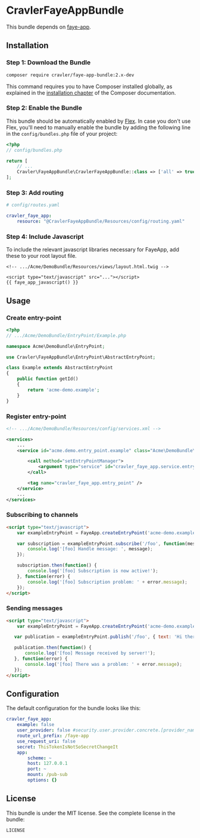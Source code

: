 # CravlerFayeAppBundle

This bundle depends on [faye-app](http://github.com/cravler/faye-app).

## Installation

### Step 1: Download the Bundle

``` bash
composer require cravler/faye-app-bundle:2.x-dev
```

This command requires you to have Composer installed globally, as explained
in the [installation chapter](https://getcomposer.org/doc/00-intro.md) of the Composer documentation.

### Step 2: Enable the Bundle

This bundle should be automatically enabled by [Flex](https://symfony.com/doc/current/setup/flex.html).
In case you don't use Flex, you'll need to manually enable the bundle by
adding the following line in the `config/bundles.php` file of your project:

``` php
<?php
// config/bundles.php

return [
    // ...
    Cravler\FayeAppBundle\CravlerFayeAppBundle::class => ['all' => true],
];
```

### Step 3: Add routing

``` yaml
# config/routes.yaml

cravler_faye_app:
    resource: "@CravlerFayeAppBundle/Resources/config/routing.yaml"
```

### Step 4: Include Javascript

To include the relevant javascript libraries necessary for FayeApp, add these to your root layout file.

``` twig
<!-- .../Acme/DemoBundle/Resources/views/layout.html.twig -->

<script type="text/javascript" src="..."></script>
{{ faye_app_javascript() }}
```

## Usage

### Create entry-point

``` php
<?php
// .../Acme/DemoBundle/EntryPoint/Example.php

namespace Acme\DemoBundle\EntryPoint;

use Cravler\FayeAppBundle\EntryPoint\AbstractEntryPoint;

class Example extends AbstractEntryPoint
{
    public function getId()
    {
        return 'acme-demo.example';
    }
}
```

### Register entry-point

``` xml
<!-- .../Acme/DemoBundle/Resources/config/services.xml -->

<services>
    ...
    <service id="acme.demo.entry_point.example" class="Acme\DemoBundle\EntryPoint\Example">

        <call method="setEntryPointManager">
            <argument type="service" id="cravler_faye_app.service.entry_point_manager" />
        </call>

        <tag name="cravler_faye_app.entry_point" />
    </service>
    ...
</services>
```

### Subscribing to channels

``` html
<script type="text/javascript">
    var exampleEntryPoint = FayeApp.createEntryPoint('acme-demo.example');

    var subscription = exampleEntryPoint.subscribe('/foo', function(message) {
        console.log('[foo] Handle message: ', message);
    });

    subscription.then(function() {
        console.log('[foo] Subscription is now active!');
    }, function(error) {
        console.log('[foo] Subscription problem: ' + error.message);
    });
</script>
```

### Sending messages

``` html
<script type="text/javascript">
    var exampleEntryPoint = FayeApp.createEntryPoint('acme-demo.example');

   var publication = exampleEntryPoint.publish('/foo', { text: 'Hi there' });

   publication.then(function() {
       console.log('[foo] Message received by server!');
   }, function(error) {
       console.log('[foo] There was a problem: ' + error.message);
   });
</script>
```

## Configuration

The default configuration for the bundle looks like this:

``` yaml
cravler_faye_app:
    example: false
    user_provider: false #security.user.provider.concrete.[provider_name]
    route_url_prefix: /faye-app
    use_request_uri: false
    secret: ThisTokenIsNotSoSecretChangeIt
    app:
        scheme: ~
        host: 127.0.0.1
        port: ~
        mount: /pub-sub
        options: {}
```

## License

This bundle is under the MIT license. See the complete license in the bundle:

```
LICENSE
```
